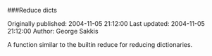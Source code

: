 ###Reduce dicts

Originally published: 2004-11-05 21:12:00
Last updated: 2004-11-05 21:12:00
Author: George Sakkis

A function similar to the builtin reduce for reducing dictionaries.